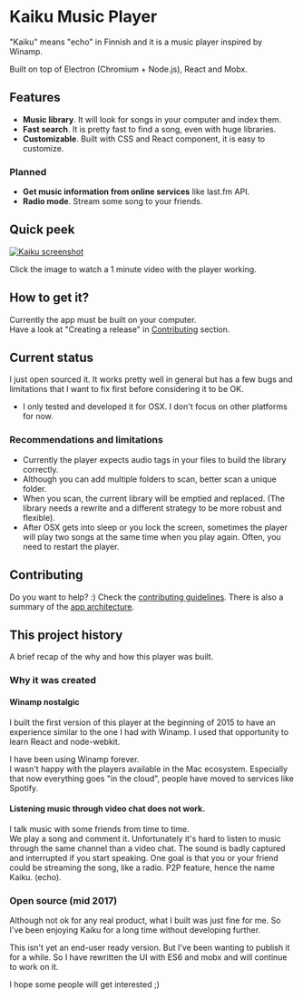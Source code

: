 # Kaiku Music Player

"Kaiku" means "echo" in Finnish and it is a music player inspired by Winamp.

Built on top of Electron (Chromium + Node.js), React and Mobx.

## Features

- __Music library__. It will look for songs in your computer and index them.
- __Fast search__. It is pretty fast to find a song, even with huge libraries.
- __Customizable__. Built with CSS and React component, it is easy to customize.

### Planned

- __Get music information from online services__ like last.fm API.
- __Radio mode__. Stream some song to your friends.

## Quick peek

[![Kaiku screenshot](http://img.youtube.com/vi/LakkaR4O_ww/maxresdefault.jpg)](https://www.youtube.com/watch?v=LakkaR4O_ww "Kaiku Music Player ")

Click the image to watch a 1 minute video with the player working.

## How to get it?

Currently the app must be built on your computer.  
Have a look at "Creating a release" in [Contributing](https://github.com/AoDev/kaiku-music-player/blob/master/CONTRIBUTING.md) section.

## Current status

I just open sourced it. It works pretty well in general but has a few bugs and limitations that I want to fix first before considering it to be OK.

- I only tested and developed it for OSX. I don't focus on other platforms for now.

### Recommendations and limitations

- Currently the player expects audio tags in your files to build the library correctly.
- Although you can add multiple folders to scan, better scan a unique folder.
- When you scan, the current library will be emptied and replaced.
  (The library needs a rewrite and a different strategy to be more robust and flexible).
- After OSX gets into sleep or you lock the screen, sometimes the player will play two songs at the same time when you play again. Often, you need to restart the player.

## Contributing

Do you want to help? :)
Check the [contributing guidelines](https://github.com/AoDev/kaiku-music-player/blob/master/CONTRIBUTING.md).
There is also a summary of the [app architecture](https://github.com/AoDev/kaiku-music-player/blob/master/ARCHITECTURE.md).

## This project history

A brief recap of the why and how this player was built.

### Why it was created

#### Winamp nostalgic

I built the first version of this player at the beginning of 2015 to have an experience similar to the one I had with Winamp. I used that opportunity to learn React and node-webkit.

I have been using Winamp forever.  
I wasn't happy with the players available in the Mac ecosystem. Especially that now everything goes "in the cloud", people have moved to services like Spotify.

#### Listening music through video chat does not work.

I talk music with some friends from time to time.  
We play a song and comment it. Unfortunately it's hard to listen to music through the same channel than a video chat. The sound is badly captured and interrupted if you start speaking.
One goal is that you or your friend could be streaming the song, like a radio. P2P feature, hence the name Kaiku. (echo).

### Open source (mid 2017)

Although not ok for any real product, what I built was just fine for me. So I've been enjoying Kaiku for a long time without developing further.

This isn't yet an end-user ready version. But I've been wanting to publish it for a while.
So I have rewritten the UI with ES6 and mobx and will continue to work on it.

I hope some people will get interested ;)
